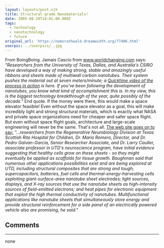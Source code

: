 ```yaml
---
layout: layouts/post.njk
title: Structural-grade Nanomaterials!
date: 2005-08-20T14:01:00.000Z
tags:
  - technology
  - nanotechnology
  - future
original_url: 'https://nemorathwald.dreamwidth.org/77406.html'
userpic: ../userpics/_.jpg
---
```

From BoingBoing. Jamais Cascio from www.worldchanging.com says: _"Researchers from the University of Texas, Dallas, and Australia's CSIRO have developed a way of making strong, stable and amazingly useful ribbons and sheets made of multiwall carbon nanotubes. Their system pushes the material out at seven meters/minute; a [Quicktime video of the process in action](http://www.sciencemag.org/content/vol309/issue5738/images/data/1215/DC1/1115311s1.mov) is here. If you've been following the development of nanotubes, you know what kind of accomplishment this is. In my view, this is the biggest technology breakthrough of the year, quite possibly of the decade."_ End quote. If the money were there, this would make a space elevator feasible! Even without the space elevator as a goal, this will make incredibly light and strong structural materials, which is exactly what NASA and private space organizations need for cheaper and safer space flight. But even without space flight goals, architecture and large-scale engineering will never be the same. That's not all. [The web site goes on to say:](http://www.eurekalert.org/pub_releases/2005-08/uota-utd081505.php) _"...researchers from the Regenerative Neurobiology Division at Texas Scottish Rite Hospital for Children, Dr. Mario Romero, Director, and Dr. Pedro Galvan-Garcia, Senior Researcher Associate, and Dr. Larry Cauller, associate professor in UTD's neuroscience program, have initial evidence suggesting that healthy cells grow on these sheets - so they might eventually be applied as scaffolds for tissue growth. Baughman said that numerous other applications possibilities exist and are being explored at UTD, including structural composites that are strong and tough; supercapacitors, batteries, fuel cells and thermal-energy-harvesting cells exploiting giant-surface-area nanotube sheet electrodes; light sources, displays, and X-ray sources that use the nanotube sheets as high-intensity sources of field-emitted electrons; and heat pipes for electronic equipment that exploit the high thermal conductivity of nanotubes. Multifunctional applications like nanotube sheets that simultaneously store energy and provide structural reinforcement for a side panel of an electrically powered vehicle also are promising, he said."_

## Comments

---

none
